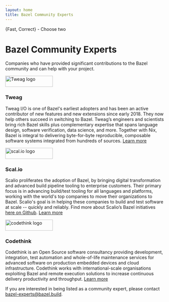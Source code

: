 ```yaml
---
layout: home
title: Bazel Community Experts
---
```


<div class="home">
  <div class="landing-section hero">
    <div class="container">
      <div class="row">
        <div class="col-sm-8">
          <p class="hero-tagline">{Fast, Correct} - Choose two</p>
          <h1 class="hero-title">Bazel Community Experts</h1>
          <p>
          Companies who have provided significant contributions to
          the Bazel community and can help with your project.
          </p>
        </div>
      </div>
    </div>
  </div>

  <div class="landing-section partners">
    <div class="container">
      <div class="row">
        <div class="col-sm-6 col-md-3">
          <img class="user-logo" src="{{site_root}}images/user-logos/tweag_logo.png" width="150" height="35" alt="Tweag logo" title="tweag.io"/>
          <h3>Tweag</h3>
          <p>
          Tweag I/O is one of Bazel's earliest adopters and has been
          an active contributor of new features and new extensions
          since early 2018. They now help others succeed in switching
          to Bazel. Tweag’s engineers and scientists bring rich Bazel
          skills plus complementary expertise that spans language design,
          software verification, data science, and more.  Together with
          Nix, Bazel is integral to delivering byte-for-byte reproducible,
          composable software systems integrated from hundreds of
          sources. <a href="https://www.tweag.io/" target="_blank">Learn more</a>
          </p>
        </div>
        <div class="col-sm-6 col-md-3">
          <img class="user-logo" src="{{site_root}}images/user-logos/scalio_logo.svg" width="150" height="35" alt="scal.io logo" title="scal.io"/>
          <h3>Scal.io</h3>
          <p>
          Scalio proliferates the adoption of Bazel, by bringing
          digital transformation and advanced build pipeline tooling to
          enterprise customers.  Their primary focus is in advancing
          build/test tooling for all languages and platforms, working
          with the world's top companies to move their organizations to
          Bazel. Scalio's goal is in helping these companies to build
          and test software at scale -- quickly and reliably. Find more
          about Scalio’s Bazel initiatives
          <a href="https://github.com/scalio/bazel-status" target="_blank">here on Github</a>.
          <a href="https://scal.io/" target="_blank">Learn more</a>
          </p>
        </div>
        <div class="col-sm-6 col-md-3">
          <img class="user-logo" src="{{site_root}}images/user-logos/codethink_logo.svg" width="150" height="35" alt="codethink logo" title="codethink"/>
          <h3>Codethink</h3>
          <p>
          Codethink is an Open Source software consultancy providing
          development, integration, test automation and whole-of-life
          maintenance services for advanced software on production
          embedded devices and cloud infrastructure. Codethink works
          with international-scale organisations exploiting Bazel and
          remote execution solutions to increase continuous delivery
          productivity and throughput.
          <a href="https://www.codethink.co.uk/" target="_blank">Learn more</a>
          </p>
        </div>
      </div>
    </div>
  </div>
  <div class="landing-section partners">
    <div class="container">
      <div class="col-sm-6 col-md-8">
      <p>
      If you are interested in being listed as a community expert, please contact
      <a href="mailto:bazel-experts@bazel.build">bazel-experts@bazel.build</a>.
      </p>
      </div>
    </div>
  </div>

</div>
